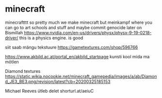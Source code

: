 # minecraft
minecraftttt
so pretty much we make minecraft but meinkampf where you can go to art schools and stuff and maybe commit genocide later on
Bismillah
https://www.nvidia.com/en-us/drivers/physx/physx-9-19-0218-driver/ this is a physics engine. is good





siit saab mängu tekstuure
https://gametextures.com/shop/596766




https://www.akbild.ac.at/portal_en/akbild_startpage kunsti kool mida ma mõtlen



Diamond textures https://static.wikia.nocookie.net/minecraft_gamepedia/images/a/ab/Diamond_JE3_BE3.png/revision/latest?cb=20200325185153


Michael Reeves ütleb delet shorturl.at/aeiuC

